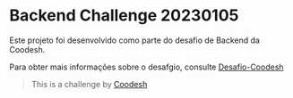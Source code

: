 # Backend Challenge 20230105

Este projeto foi desenvolvido como parte do desafio de Backend da Coodesh.

Para obter mais informações sobre o desafgio, consulte [Desafio-Coodesh](https://lab.coodesh.com/viniciusgiuseppe/products-parser-20230105)


> This is a challenge by [Coodesh](https://coodesh.com/)